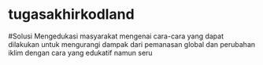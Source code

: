 # tugasakhirkodland

#Solusi
Mengedukasi masyarakat mengenai cara-cara yang dapat dilakukan untuk mengurangi dampak dari pemanasan global dan perubahan iklim dengan cara yang edukatif namun seru
